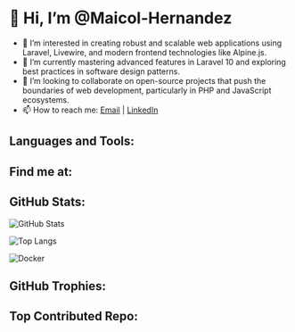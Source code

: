 # 👋 Hi, I’m @Maicol-Hernandez

- 👀 I’m interested in creating robust and scalable web applications using Laravel, Livewire, and modern frontend technologies like Alpine.js.
- 🌱 I’m currently mastering advanced features in Laravel 10 and exploring best practices in software design patterns.
- 💞️ I’m looking to collaborate on open-source projects that push the boundaries of web development, particularly in PHP and JavaScript ecosystems.
- 📫 How to reach me: [Email](maicolhernandez420@gmail.com) | [LinkedIn](www.linkedin.com/in/maicol-hernandez-peralta)

<!---
Maicol-Hernandez/Maicol-Hernandez is a ✨ special ✨ repository because its `README.md` (this file) appears on your GitHub profile.
You can click the Preview link to take a look at your changes.
--->

## Languages and Tools:

## Find me at:

## GitHub Stats:
![GitHub Stats](https://github-readme-stats.vercel.app/api?username=Maicol-Hernandez&show_icons=true&theme=tokyonight)

![Top Langs](https://github-readme-stats.vercel.app/api/top-langs/?username=Maicol-Hernandez&layout=compact&theme=tokyonight)

![Docker](https://img.shields.io/badge/Docker-2496ED?style=flat&logo=docker&logoColor=white)

## GitHub Trophies:

## Top Contributed Repo:
